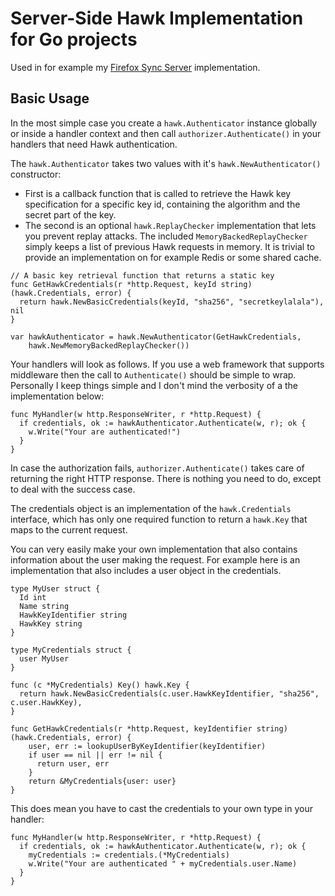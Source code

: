 # Server-Side Hawk Implementation for Go projects

Used in for example my [Firefox Sync Server](https://github.com/st3fan/moz-syncserver) implementation.

## Basic Usage

In the most simple case you create a `hawk.Authenticator` instance globally or inside a handler context and then call `authorizer.Authenticate()` in your handlers that need Hawk authentication.

The `hawk.Authenticator` takes two values with it's `hawk.NewAuthenticator()` constructor:

* First is a callback function that is called to retrieve the Hawk key specification for a specific key id, containing the algorithm and the secret part of the key.
* The second is an optional `hawk.ReplayChecker` implementation that lets you prevent replay attacks. The included `MemoryBackedReplayChecker` simply keeps a list of previous Hawk requests in memory. It is trivial to provide an implementation on for example Redis or some shared cache.

```
// A basic key retrieval function that returns a static key
func GetHawkCredentials(r *http.Request, keyId string) (hawk.Credentials, error) {
  return hawk.NewBasicCredentials(keyId, "sha256", "secretkeylalala"), nil
}

var hawkAuthenticator = hawk.NewAuthenticator(GetHawkCredentials,
    hawk.NewMemoryBackedReplayChecker())
```

Your handlers will look as follows. If you use a web framework that supports middleware then the call to `Authenticate()` should be simple to wrap. Personally I keep things simple and I don't mind the verbosity of a the implementation below:

```
func MyHandler(w http.ResponseWriter, r *http.Request) {
  if credentials, ok := hawkAuthenticator.Authenticate(w, r); ok {
    w.Write("Your are authenticated!")
  }
}
```

In case the authorization fails, `authorizer.Authenticate()` takes care of returning the right HTTP response. There is nothing you need to do, except to deal with the success case.

The credentials object is an implementation of the `hawk.Credentials` interface, which has only one required function to return a `hawk.Key` that maps to the current request.

You can very easily make your own implementation that also contains information about the user making the request. For example here is an implementation that also includes a user object in the credentials.

```
type MyUser struct {
  Id int
  Name string
  HawkKeyIdentifier string
  HawkKey string
}

type MyCredentials struct {
  user MyUser
}

func (c *MyCredentials) Key() hawk.Key {
  return hawk.NewBasicCredentials(c.user.HawkKeyIdentifier, "sha256", c.user.HawkKey), 
}

func GetHawkCredentials(r *http.Request, keyIdentifier string) (hawk.Credentials, error) {
    user, err := lookupUserByKeyIdentifier(keyIdentifier)
    if user == nil || err != nil {
      return user, err
    }
    return &MyCredentials{user: user}
}
```

This does mean you have to cast the credentials to your own type in your handler:

```
func MyHandler(w http.ResponseWriter, r *http.Request) {
  if credentials, ok := hawkAuthenticator.Authenticate(w, r); ok {
    myCredentials := credentials.(*MyCredentials)
    w.Write("Your are authenticated " + myCredentials.user.Name)
  }
}
```
